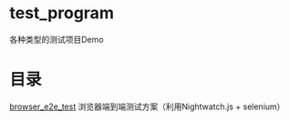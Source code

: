 # test_program 

各种类型的测试项目Demo

# 目录

[browser_e2e_test](browser_e2e_test) 浏览器端到端测试方案（利用Nightwatch.js + selenium） 